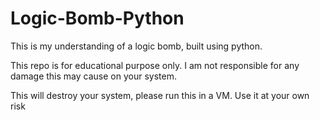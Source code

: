 # Logic-Bomb-Python
This is my understanding of a logic bomb, built using python.


This repo is for educational purpose only. I am not responsible for any damage this may cause on your system.

This will destroy your system, please run this in a VM. Use it at your own risk
